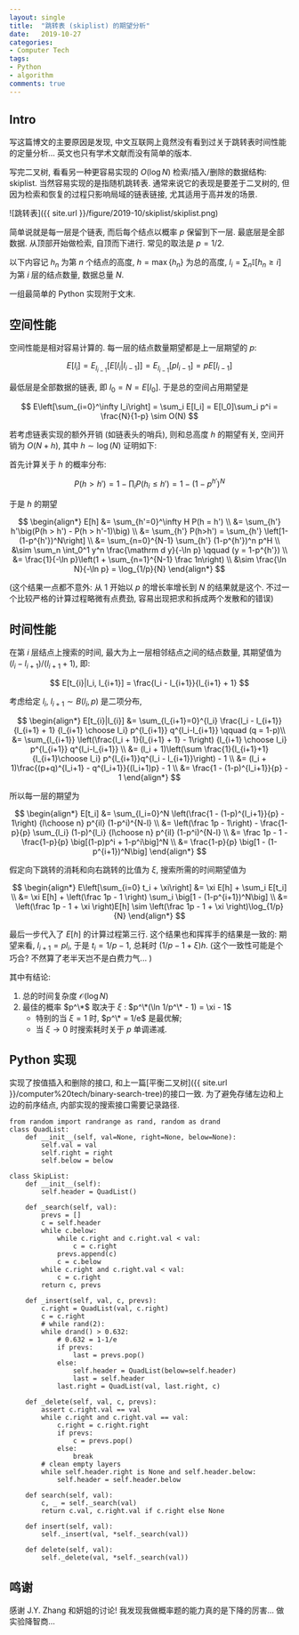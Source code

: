 ```yaml
---
layout: single
title:  "跳转表 (skiplist) 的期望分析"
date:   2019-10-27
categories:
- Computer Tech
tags: 
- Python
- algorithm
comments: true
---
```

## Intro ##
写这篇博文的主要原因是发现, 中文互联网上竟然没有看到过关于跳转表时间性能的定量分析... 
英文也只有学术文献而没有简单的版本. 

写完二叉树, 看看另一种更容易实现的 $O(\log N)$ 检索/插入/删除的数据结构: skiplist. 
当然容易实现的是指随机跳转表. 通常来说它的表现是要差于二叉树的, 
但因为检索和恢复的过程只影响局域的链表链接, 尤其适用于高并发的场景. 

![跳转表]({{ site.url }}/figure/2019-10/skiplist/skiplist.png) 

简单说就是每一层是个链表, 而后每个结点以概率 $p$ 保留到下一层. 最底层是全部数据. 
从顶部开始做检索, 自顶而下进行. 常见的取法是 $p=1/2$. 

以下内容记 $h_n$ 为第 $n$ 个结点的高度, $h = \max\{h_n\}$ 为总的高度, 
$l_i = \sum_n \mathbb I \big[h_n \ge i\big]$ 为第 $i$ 层的结点数量, 
数据总量 $N$. 

一组最简单的 Python 实现附于文末. 

## 空间性能 ##
空间性能是相对容易计算的. 每一层的结点数量期望都是上一层期望的 $p$: 

$$
E[l_i] = E_{l_{i-1}}\big[E[l_i|l_{i-1}]\big] = E_{l_{i-1}}[pl_{i-1}] = pE[l_{i-1}]
$$

最低层是全部数据的链表, 即 $l_0 = N = E[l_0]$. 于是总的空间占用期望是

$$
E\left[\sum_{i=0}^\infty l_i\right] = \sum_i E[l_i] = E[l_0]\sum_i p^i = \frac{N}{1-p} \sim O(N)
$$

若考虑链表实现的额外开销 (如链表头的哨兵), 则和总高度 $h$ 的期望有关, 
空间开销为 $O(N+h)$, 其中 $h\sim\log(N)$ 证明如下:

首先计算关于 $h$ 的概率分布: 

$$
P(h > h') = 1 - \prod_i P(h_i \le h') = 1 - (1-p^{h'})^N
$$ 

于是 $h$ 的期望

$$
\begin{align*}
E[h] &= \sum_{h'=0}^\infty H P(h = h') \\
     &= \sum_{h'} h'\big(P(h > h') - P(h > h'-1)\big)  \\
     &= \sum_{h'} P(h>h') = \sum_{h'} \left[1-(1-p^{h'})^N\right] \\
     &= \sum_{n=0}^{N-1} \sum_{h'} (1-p^{h'})^n p^H \\
     &\sim \sum_n \int_0^1 y^n \frac{\mathrm d y}{-\ln p} 
     \qquad (y = 1-p^{h'}) \\
     &= \frac{1}{-\ln p}\left(1 + \sum_{n=1}^{N-1} \frac 1n\right) \\
     &\sim \frac{\ln N}{-\ln p} = \log_{1/p}{N}
\end{align*}
$$

(这个结果一点都不意外: 从 1 开始以 $p$ 的增长率增长到 $N$ 的结果就是这个. 不过一个比较严格的计算过程略微有点费劲, 
容易出现把求和拆成两个发散和的错误)

## 时间性能 ##
在第 $i$ 层结点上搜索的时间, 最大为上一层相邻结点之间的结点数量, 其期望值为 
$(l_i - l_{i+1})/(l_{i+1}+1)$, 即: 

$$
E[t_{i}|l_i, l_{i+1}] = \frac{l_i - l_{i+1}}{l_{i+1} + 1}
$$

考虑给定 $l_{i}$, $l_{i+1}\sim B(l_i, p)$ 是二项分布, 

$$
\begin{align*}
E[t_{i}|l_{i}] &= \sum_{l_{i+1}=0}^{l_i} 
\frac{l_i - l_{i+1}}{l_{i+1} + 1} {l_{i+1} \choose l_i} p^{l_{i+1}} 
q^{l_i-l_{i+1}} \qquad (q = 1-p)\\
&= \sum_{l_{i+1}} \left(\frac{l_i + 1}{l_{i+1} + 1} - 1\right)
{l_{i+1} \choose l_i} p^{l_{i+1}} q^{l_i-l_{i+1}} \\ 
&= (l_i + 1)\left(\sum \frac{1}{l_{i+1}+1}{l_{i+1}\choose l_i}
p^{l_{i+1}}q^{l_i - l_{i+1}}\right) - 1 \\
&= (l_i + 1)\frac{(p+q)^{l_i+1} - q^{l_i+1}}{(l_i+1)p} - 1  \\
&= \frac{1 - (1-p)^{l_i+1}}{p} - 1
\end{align*}
$$

所以每一层的期望为

$$
\begin{align*}
E[t_i] &= \sum_{l_i=0}^N \left(\frac{1 - (1-p)^{l_i+1}}{p} - 1\right)
{l\choose n} p^{il} (1-p^i)^{N-l} \\
&= \left(\frac 1p - 1\right) - \frac{1-p}{p} \sum_{l_i} (1-p)^{l_i}
{l\choose n} p^{il} (1-p^i)^{N-l} \\
&= \frac 1p - 1 - \frac{1-p}{p} \big[(1-p)p^i + 1-p^i\big]^N \\
&= \frac{1-p}{p} \big[1 - (1-p^{i+1})^N\big]
\end{align*}
$$

假定向下跳转的消耗和向右跳转的比值为 $\xi$, 搜索所需的时间期望值为

$$
\begin{align*}
E\left[\sum_{i=0} t_i + \xi\right] &= \xi E[h] + \sum_i E[t_i] \\
&= \xi E[h] + \left(\frac 1p - 1 \right)
\sum_i \big[1 - (1-p^{i+1})^N\big] \\
&= \left(\frac 1p - 1 + \xi \right)E[h] 
\sim \left(\frac 1p - 1 + \xi \right)\log_{1/p}{N}
\end{align*}
$$

最后一步代入了 $E[h]$ 的计算过程第三行. 这个结果也和挥挥手的结果是一致的: 
期望来看, $l_{i+1} = p l_i$, 于是 $t_i = 1/p-1$, 总耗时 $(1/p-1+\xi)h$. 
(这个一致性可能是个巧合? 不然算了老半天岂不是白费力气... )

其中有结论: 
1. 总的时间复杂度 $\mathcal O(\log N)$
2. 最佳的概率 $p^\*$ 取决于 $\xi$ : $p^\*(\ln 1/p^\* - 1) = \xi - 1$
    - 特别的当 $\xi = 1$ 时, $p^\* = 1/e$ 是最优解; 
    - 当 $\xi\to 0$ 时搜索耗时关于 $p$ 单调递减. 


## Python 实现 ##
实现了按值插入和删除的接口, 和上一篇[平衡二叉树]({{ site.url }}/computer%20tech/binary-search-tree)的接口一致. 
为了避免存储左边和上边的前序结点, 内部实现的搜索接口需要记录路径. 

```
from random import randrange as rand, random as drand
class QuadList:
    def __init__(self, val=None, right=None, below=None):
        self.val = val
        self.right = right
        self.below = below

class SkipList:
    def __init__(self):
        self.header = QuadList()

    def _search(self, val):
        prevs = []
        c = self.header
        while c.below:
            while c.right and c.right.val < val:
                c = c.right
            prevs.append(c)
            c = c.below
        while c.right and c.right.val < val:
            c = c.right
        return c, prevs

    def _insert(self, val, c, prevs):
        c.right = QuadList(val, c.right)
        c = c.right
        # while rand(2):
        while drand() > 0.632:
            # 0.632 = 1-1/e
            if prevs:
                last = prevs.pop()
            else:
                self.header = QuadList(below=self.header)
                last = self.header
            last.right = QuadList(val, last.right, c)

    def _delete(self, val, c, prevs):
        assert c.right.val == val
        while c.right and c.right.val == val:
            c.right = c.right.right
            if prevs: 
                c = prevs.pop()
            else:
                break
        # clean empty layers
        while self.header.right is None and self.header.below:
            self.header = self.header.below

    def search(self, val):
        c, _ = self._search(val)
        return c.val, c.right.val if c.right else None

    def insert(self, val):
        self._insert(val, *self._search(val))

    def delete(self, val):
        self._delete(val, *self._search(val))
```

## 鸣谢 ##
感谢 J.Y. Zhang 和妍姐的讨论! 
我发现我做概率题的能力真的是下降的厉害... 做实验降智商... 